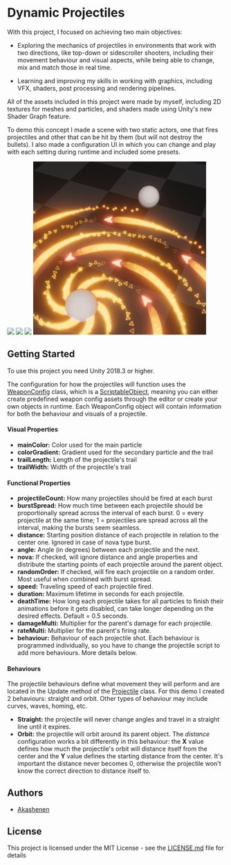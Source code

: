 # Dynamic Projectiles

With this project, I focused on achieving two main objectives:

* Exploring the mechanics of projectiles in environments that work with two directions, like top-down or sidescroller shooters, including their movement behaviour and visual aspects, while being able to change, mix and match those in real time.
  
* Learning and improving my skills in working with graphics, including VFX, shaders, post processing and rendering pipelines.

All of the assets included in this project were made by myself, including 2D textures for meshes and particles, and shaders made using Unity's new Shader Graph feature.

To demo this concept I made a scene with two static actors, one that fires projectiles and other that can be hit by them (but will not destroy the bullets). I also made a configuration UI in which you can change and play with each setting during runtime and included some presets.
  
![](https://github.com/akashenen/dynamic-projectiles/blob/master/Gifs/Preset_A.gif) ![](https://github.com/akashenen/dynamic-projectiles/blob/master/Gifs/Preset_B.gif)
![](https://github.com/akashenen/dynamic-projectiles/blob/master/Gifs/Preset_C.gif) ![](https://github.com/akashenen/dynamic-projectiles/blob/master/Gifs/Preset_D.gif)

## Getting Started

To use this project you need Unity 2018.3 or higher. 

The configuration for how the projectiles will function uses the [WeaponConfig](https://github.com/akashenen/dynamic-projectiles/blob/master/Assets/Scripts/WeaponConfig.cs) class, which is a [ScriptableObject](https://docs.unity3d.com/ScriptReference/ScriptableObject.html), meaning you can either create predefined weapon config assets through the editor or create your own objects in runtime. Each WeaponConfig object will contain information for both the behaviour and visuals of a projectile.

#### Visual Properties
* **mainColor:** Color used for the main particle
* **colorGradient:** Gradient used for the secondary particle and the trail
* **trailLength:** Length of the projectile's trail
* **trailWidth:** Width of the projectile's trail

#### Functional Properties
* **projectileCount:** How many projectiles should be fired at each burst
* **burstSpread:** How much time between each projectile should be proportionally spread across the interval of each burst. 0 = every projectile at the same time; 1 = projectiles are spread across all the interval, making the bursts seem seamless.
* **distance:** Starting position distance of each projectile in relation to the center one. Ignored in case of nova type burst.
* **angle:** Angle (in degrees) between each projectile and the next.
* **nova:** If checked, will ignore distance and angle properties and distribute the starting points of each projectile around the parent object.
* **randomOrder:** If checked, will fire each projectile on a random order. Most useful when combined with burst spread.
* **speed:** Traveling speed of each projectile fired.
* **duration:** Maximum lifetime in seconds for each projectile.
* **deathTime:** How long each projectile takes for all particles to finish their animations before it gets disabled, can take longer depending on the desired effects. Default = 0.5 seconds.
* **damageMulti:** Multiplier for the parent's damage for each projectile.
* **rateMulti:** Multiplier for the parent's firing rate.
* **behaviour:** Behaviour of each projectile shot. Each behaviour is programmed individually, so you have to change the projectile script to add more behaviours. More details below.

#### Behaviours

The projectile behaviours define what movement they will perform and are located in the Update method of the [Projectile](https://github.com/akashenen/dynamic-projectiles/blob/master/Assets/Scripts/Projectile.cs) class. For this demo I created 2 behaviours: straight and orbit. Other types of behaviour may include curves, waves, homing, etc.

* **Straight:** the projectile will never change angles and travel in a straight line until it expires.
* **Orbit:** the projectile will orbit around its parent object. The *distance* configuration works a bit differently in this behaviour: the **X** value defines how much the projectile's orbit will distance itself from the center and the **Y** value defines the starting distance from the center. It's important the distance never becomes 0, otherwise the projectile won't know the correct direction to distance itself to.

## Authors

* [Akashenen](https://github.com/akashenen/)

## License

This project is licensed under the MIT License - see the [LICENSE.md](LICENSE.md) file for details

